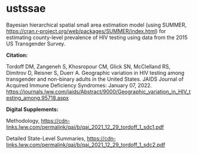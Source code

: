 # ustssae

Bayesian hierarchical spatial small area estimation model (using SUMMER, https://cran.r-project.org/web/packages/SUMMER/index.html) for estimating county-level prevalence of HIV testing using data from the 2015 US Transgender Survey.


**Citation:** 

Tordoff DM, Zangeneh S, Khosropour CM, Glick SN, McClelland RS, Dimitrov D, Reisner S, Duerr A. Geographic variation in HIV testing among transgender and non-binary adults in the United States. JAIDS Journal of Acquired Immune Deficiency Syndromes: January 07, 2022. https://journals.lww.com/jaids/Abstract/9000/Geographic_variation_in_HIV_testing_among.95718.aspx 

**Digital Supplements:**

Methodology, https://cdn-links.lww.com/permalink/qai/b/qai_2021_12_29_tordoff_1_sdc1.pdf

Detailed State-Level Summaries, https://cdn-links.lww.com/permalink/qai/b/qai_2021_12_29_tordoff_1_sdc2.pdf

